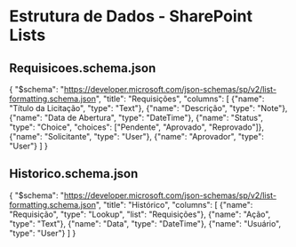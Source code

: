 # Estrutura de Dados - SharePoint Lists

## Requisicoes.schema.json
{
  "$schema": "https://developer.microsoft.com/json-schemas/sp/v2/list-formatting.schema.json",
  "title": "Requisições",
  "columns": [
    {"name": "Título da Licitação", "type": "Text"},
    {"name": "Descrição", "type": "Note"},
    {"name": "Data de Abertura", "type": "DateTime"},
    {"name": "Status", "type": "Choice", "choices": ["Pendente", "Aprovado", "Reprovado"]},
    {"name": "Solicitante", "type": "User"},
    {"name": "Aprovador", "type": "User"}
  ]
}

## Historico.schema.json
{
  "$schema": "https://developer.microsoft.com/json-schemas/sp/v2/list-formatting.schema.json",
  "title": "Histórico",
  "columns": [
    {"name": "Requisição", "type": "Lookup", "list": "Requisições"},
    {"name": "Ação", "type": "Text"},
    {"name": "Data", "type": "DateTime"},
    {"name": "Usuário", "type": "User"}
  ]
}
